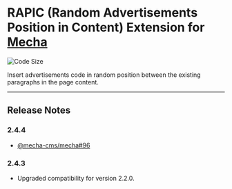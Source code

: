 RAPIC (Random Advertisements Position in Content) Extension for [Mecha](https://github.com/mecha-cms/mecha)
===========================================================================================================

![Code Size](https://img.shields.io/github/languages/code-size/mecha-cms/x.r-a-p-i-c?color=%23444&style=for-the-badge)

Insert advertisements code in random position between the existing paragraphs in the page content.

---

Release Notes
-------------

### 2.4.4

 - [@mecha-cms/mecha#96](https://github.com/mecha-cms/mecha/issues/96)

### 2.4.3

 - Upgraded compatibility for version 2.2.0.